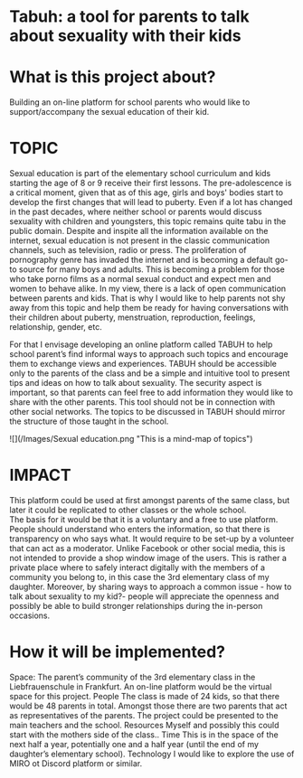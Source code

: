 # Tabuh: a tool for parents to talk about sexuality with their kids
# What is this project about? #
Building an on-line platform for school parents who would like to support/accompany the sexual education of their kid.
# TOPIC #
Sexual education is part of the elementary school curriculum and kids starting the age of 8 or 9 receive their first lessons. The pre-adolescence is a critical moment, given that as of this age, girls and boys' bodies start to develop the first changes that will lead to puberty. 
Even if a lot has changed in the past decades, where neither school or parents would discuss sexuality with children and youngsters, this topic remains quite tabu in the public domain. Despite and inspite all the information available on the internet, sexual education is not present in the classic communication channels, such as television, radio or press. The proliferation of pornography genre has invaded the internet and is becoming a default go-to source for many boys and adults. This is becoming a problem for those who take porno films as a normal sexual conduct and expect men and women to behave alike.
In my view, there is a lack of open communication between parents and kids. That is why I would like to help parents not shy away from this topic and help them be ready for having conversations with their children about puberty, menstruation, reproduction, feelings, relationship, gender, etc. 

For that I envisage developing an online platform called TABUH to help school parent’s find informal ways to approach such topics and encourage them to exchange views and experiences. TABUH should be accessible only to the parents of the class and be a simple and intuitive tool to present tips and ideas on how to talk about sexuality. 
The security aspect is important, so that parents can feel free to add information they would like to share with the other parents. This tool should not be in connection with other social networks. 
The topics to be discussed in TABUH should mirror the structure of those taught in the school.

![](/Images/Sexual education.png "This is a mind-map of topics")

# IMPACT #
This platform could be used at first amongst parents of the same class, but later it could be replicated to other classes or the whole school.  
The basis for it would be that it is a voluntary and a free to use platform. People should understand who enters the information, so that there is transparency on who says what. It would require to be set-up by a volunteer that can act as a moderator.
Unlike Facebook or other social media, this is not intended to provide a shop window image of the users. This is rather a private place where to safely interact digitally with the members of a community you belong to, in this case the 3rd elementary class of my daughter. 
Moreover, by sharing ways to approach a common issue - how to talk about sexuality to my kid?-  people will appreciate the openness and possibly be able to build stronger relationships during the in-person occasions. 
# How it will be implemented?
Space: 
  The parent’s community of the 3rd elementary class in the Liebfrauenschule in Frankfurt. An on-line platform would be the virtual space for this project.
People 
  The class is made of 24 kids, so that there would be 48 parents in total. Amongst those there are two parents that act as representatives of the parents. The project could be presented to the main teachers and the school.
Resources
  Myself and possibly this could start with the mothers side of the class..
Time 
  This is in the space of the next half a year, potentially one and a half year (until the end of my daughter’s elementary school).
Technology
  I would like to explore the use of MIRO ot Discord platform or similar.

